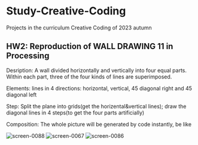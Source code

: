 # Study-Creative-Coding
Projects in the curriculum Creative Coding of 2023 autumn

## HW2: Reproduction of WALL DRAWING 11 in Processing ##
  Desription: A wall divided horizontally and vertically into four equal parts. Within each part, three of the four kinds of lines are superimposed.

  Elements: lines in 4 directions: horizontal, vertical, 45 diagonal right and 45 diagonal left
  
  Step: Split the plane into grids(get the horizental&vertical lines);
        draw the diagonal lines in 4 steps(to get the four parts artificially)
        
 Composition: The whole picture will be generated by code instantly, be like 
 
![screen-0088](https://user-images.githubusercontent.com/113407948/193443920-6986026d-2b34-4c02-8edf-4dec84322285.jpg)
![screen-0067](https://user-images.githubusercontent.com/113407948/193443924-54258f36-be96-404f-9a83-e11a239454af.jpg)
![screen-0086](https://user-images.githubusercontent.com/113407948/193443925-a88e1fea-947a-4889-a41b-8650a8657e35.jpg)

